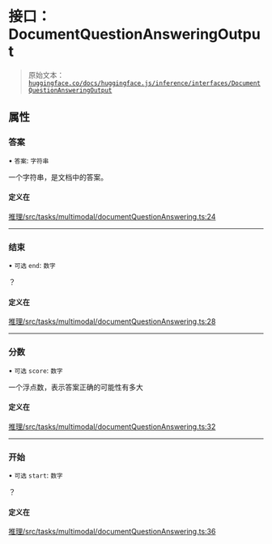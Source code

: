 # 接口：DocumentQuestionAnsweringOutput

> 原始文本：[`huggingface.co/docs/huggingface.js/inference/interfaces/DocumentQuestionAnsweringOutput`](https://huggingface.co/docs/huggingface.js/inference/interfaces/DocumentQuestionAnsweringOutput)

## 属性

### 答案

• `答案`: `字符串`

一个字符串，是文档中的答案。

#### 定义在

[推理/src/tasks/multimodal/documentQuestionAnswering.ts:24](https://github.com/huggingface/huggingface.js/blob/main/packages/inference/src/tasks/multimodal/documentQuestionAnswering.ts#L24)

* * *

### 结束

• `可选` `end`: `数字`

？

#### 定义在

[推理/src/tasks/multimodal/documentQuestionAnswering.ts:28](https://github.com/huggingface/huggingface.js/blob/main/packages/inference/src/tasks/multimodal/documentQuestionAnswering.ts#L28)

* * *

### 分数

• `可选` `score`: `数字`

一个浮点数，表示答案正确的可能性有多大

#### 定义在

[推理/src/tasks/multimodal/documentQuestionAnswering.ts:32](https://github.com/huggingface/huggingface.js/blob/main/packages/inference/src/tasks/multimodal/documentQuestionAnswering.ts#L32)

* * *

### 开始

• `可选` `start`: `数字`

？

#### 定义在

[推理/src/tasks/multimodal/documentQuestionAnswering.ts:36](https://github.com/huggingface/huggingface.js/blob/main/packages/inference/src/tasks/multimodal/documentQuestionAnswering.ts#L36)
